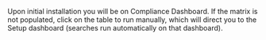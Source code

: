 Upon initial installation you will be on Compliance Dashboard.  If the matrix is not populated, click on the table to run manually, which will direct you to the Setup dashboard (searches run automatically on that dashboard).
